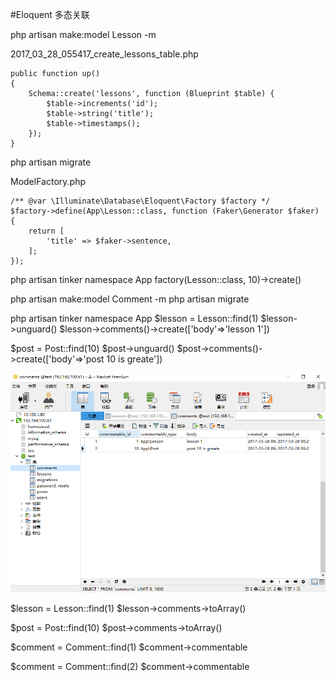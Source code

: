 #Eloquent 多态关联

php artisan make:model Lesson -m

2017_03_28_055417_create_lessons_table.php
```
public function up()
{
    Schema::create('lessons', function (Blueprint $table) {
        $table->increments('id');
        $table->string('title');
        $table->timestamps();
    });
}
```

php artisan migrate

ModelFactory.php
```
/** @var \Illuminate\Database\Eloquent\Factory $factory */
$factory->define(App\Lesson::class, function (Faker\Generator $faker) {
    return [
        'title' => $faker->sentence,
    ];
});
```

php artisan tinker
namespace App
factory(Lesson::class, 10)->create()

php artisan make:model Comment -m
php artisan migrate

php artisan tinker
namespace App
$lesson = Lesson::find(1)
$lesson->unguard()
$lesson->comments()->create(['body'=>'lesson 1'])

$post = Post::find(10)
$post->unguard()
$post->comments()->create(['body'=>'post 10 is greate'])

![](image/screenshot_1490682841709.png)

$lesson = Lesson::find(1)
$lesson->comments->toArray()

$post = Post::find(10)
$post->comments->toArray()

$comment = Comment::find(1)
$comment->commentable

$comment = Comment::find(2)
$comment->commentable












